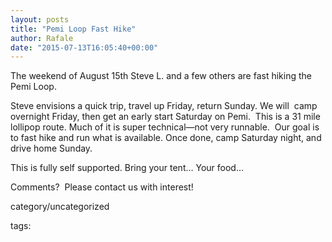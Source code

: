 ```yaml
---
layout: posts
title: "Pemi Loop Fast Hike"
author: Rafale
date: "2015-07-13T16:05:40+00:00"
---
```


The weekend of August 15th Steve L. and a few others are fast hiking the Pemi Loop.

Steve envisions a quick trip, travel up Friday, return Sunday. We will  camp overnight Friday, then get an early start Saturday on Pemi.  This is a 31 mile lollipop route. Much of it is super technical—not very runnable.  Our goal is to fast hike and run what is available. Once done, camp Saturday night, and drive home Sunday.

This is fully self supported. Bring your tent… Your food…</p>

Comments?  Please contact us with interest!

category/uncategorized

tags: